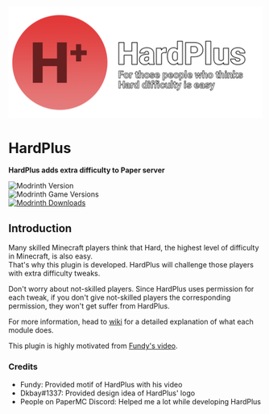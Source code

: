 <div align="center">
<img src="https://raw.githubusercontent.com/TetraTheta/HardPlus/main/.etc/hardplus_info.png">
</div>

# HardPlus
**HardPlus adds extra difficulty to Paper server**

![Modrinth Version](https://img.shields.io/modrinth/v/YthQervk?style=for-the-badge)  
![Modrinth Game Versions](https://img.shields.io/modrinth/game-versions/YthQervk?style=for-the-badge)  
[![Modrinth Downloads](https://img.shields.io/modrinth/dt/YthQervk?style=for-the-badge)](https://modrinth.com/plugin/YthQervk)

## Introduction
Many skilled Minecraft players think that Hard, the highest level of difficulty in Minecraft, is also easy.  
That's why this plugin is developed. HardPlus will challenge those players with extra difficulty tweaks.

Don't worry about not-skilled players. Since HardPlus uses permission for each tweak, if you don't give not-skilled players the corresponding permission, they won't get suffer from HardPlus. 

For more information, head to [wiki](https://github.com/TetraTheta/HardPlus/wiki) for a detailed explanation of what each module does.

This plugin is highly motivated from [Fundy's video](https://youtu.be/Z5Y8uwpJrhs).

### Credits

  * Fundy: Provided motif of HardPlus with his video  
  * Dkbay#1337: Provided design idea of HardPlus' logo  
  * People on PaperMC Discord: Helped me a lot while developing HardPlus  
